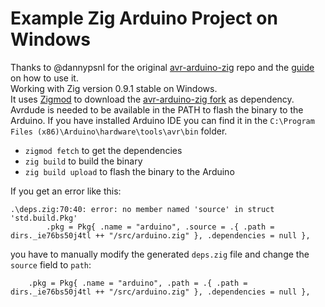 # Example Zig Arduino Project on Windows

Thanks to @dannypsnl for the original [avr-arduino-zig](https://github.com/dannypsnl/avr-arduino-zig) repo and the [guide](https://dannypsnl.me/blog/2022-01-04-arduino-zig-blink) on how to use it.\
Working with Zig version 0.9.1 stable on Windows.\
It uses [Zigmod](https://github.com/nektro/zigmod) to download the [avr-arduino-zig fork](https://github.com/antlanc7/avr-arduino-zig) as dependency.\
Avrdude is needed to be available in the PATH to flash the binary to the Arduino. If you have installed Arduino IDE you can find it in the `C:\Program Files (x86)\Arduino\hardware\tools\avr\bin` folder.

- `zigmod fetch` to get the dependencies
- `zig build` to build the binary
- `zig build upload` to flash the binary to the Arduino

If you get an error like this:
```
.\deps.zig:70:40: error: no member named 'source' in struct 'std.build.Pkg'
        .pkg = Pkg{ .name = "arduino", .source = .{ .path = dirs._ie76bs50j4tl ++ "/src/arduino.zig" }, .dependencies = null },
```
you have to manually modify the generated `deps.zig` file and change the `source` field to `path`:
```
    .pkg = Pkg{ .name = "arduino", .path = .{ .path = dirs._ie76bs50j4tl ++ "/src/arduino.zig" }, .dependencies = null },
```